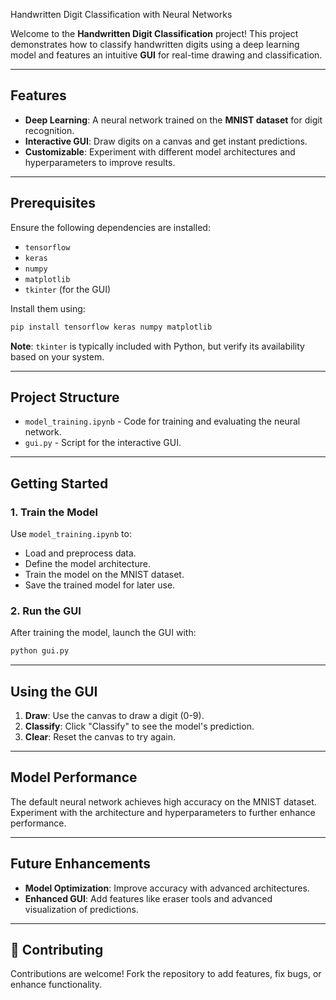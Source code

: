  Handwritten Digit Classification with Neural Networks

Welcome to the **Handwritten Digit Classification** project! This project demonstrates how to classify handwritten digits using a deep learning model and features an intuitive **GUI** for real-time drawing and classification.

---

## Features

- **Deep Learning**: A neural network trained on the **MNIST dataset** for digit recognition.
- **Interactive GUI**: Draw digits on a canvas and get instant predictions.
- **Customizable**: Experiment with different model architectures and hyperparameters to improve results.

---

## Prerequisites

Ensure the following dependencies are installed:

- `tensorflow`
- `keras`
- `numpy`
- `matplotlib`
- `tkinter` (for the GUI)

Install them using:

```bash
pip install tensorflow keras numpy matplotlib
```

**Note**: `tkinter` is typically included with Python, but verify its availability based on your system.

---

## Project Structure

- `model_training.ipynb` - Code for training and evaluating the neural network.
- `gui.py` - Script for the interactive GUI.

---

## Getting Started

### 1. **Train the Model**

Use `model_training.ipynb` to:

- Load and preprocess data.
- Define the model architecture.
- Train the model on the MNIST dataset.
- Save the trained model for later use.

### 2. **Run the GUI**

After training the model, launch the GUI with:

```bash
python gui.py
```

---

## Using the GUI

1. **Draw**: Use the canvas to draw a digit (0-9).
2. **Classify**: Click "Classify" to see the model's prediction.
3. **Clear**: Reset the canvas to try again.

---

## Model Performance

The default neural network achieves high accuracy on the MNIST dataset. Experiment with the architecture and hyperparameters to further enhance performance.

---

## Future Enhancements

- **Model Optimization**: Improve accuracy with advanced architectures.
- **Enhanced GUI**: Add features like eraser tools and advanced visualization of predictions.

---

## 🤝 Contributing

Contributions are welcome! Fork the repository to add features, fix bugs, or enhance functionality.
